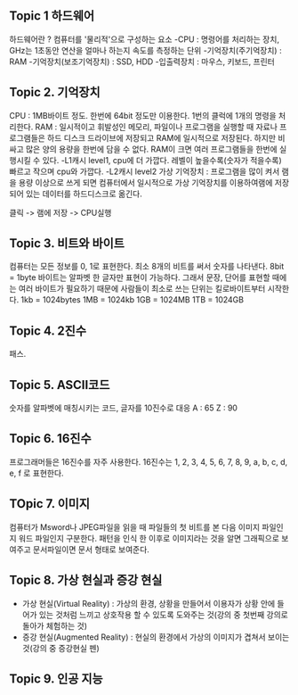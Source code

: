## Topic 1 하드웨어

하드웨어란 ? 컴퓨터를 '물리적'으로 구성하는 요소
-CPU : 명령어를 처리하는 장치, GHz는 1초동안 연산을 얼마나 하는지 속도를 측정하는 단위 -기억장치(주기억장치) : RAM -기억장치(보조기억장치) : SSD, HDD -입출력장치 : 마우스, 키보드, 프린터

## Topic 2. 기억장치

CPU : 1MB바이트 정도. 한번에 64bit 정도만 이용한다. 1번의 클럭에 1개의 명령을 처리한다.
RAM : 일시적이고 휘발성인 메모리, 파일이나 프로그램을 실행할 때 자료나 프로그램들은 하드 디스크 드라이브에 저장되고 RAM에 일시적으로 저장된다. 하지만 비싸고 많은 양의 용량을 한번에 담을 수 없다. RAM이 크면 여러 프로그램들을 한번에 실행시킬 수 있다.
-L1캐시 level1, cpu에 더 가깝다. 레벨이 높을수록(숫자가 적을수록) 빠르고 작으며 cpu와 가깝다.
-L2캐시 level2
가상 기억장치 : 프로그램을 많이 켜서 램을 용량 이상으로 쓰게 되면 컴퓨터에서 일시적으로 가상 기억장치를 이용하여램에 저장되어 있는 데이터를 하드디스크로 옮긴다.

클릭 -> 램에 저장 -> CPU실행

## Topic 3. 비트와 바이트

컴퓨터는 모든 정보를 0, 1로 표현한다. 최소 8개의 비트를 써서 숫자를 나타낸다.
8bit = 1byte
바이트는 알파벳 한 글자만 표현이 가능하다. 그래서 문장, 단어를 표현할 때에는 여러 바이트가 필요하기 때문에
사람들이 최소로 쓰는 단위는 킬로바이트부터 시작한다.
1kb = 1024bytes
1MB = 1024kb
1GB = 1024MB
1TB = 1024GB

## Topic 4. 2진수

패스.

## Topic 5. ASCII코드

숫자를 알파벳에 매칭시키는 코드, 글자를 10진수로 대응
A : 65
Z : 90

## Topic 6. 16진수

프로그래머들은 16진수를 자주 사용한다.
16진수는 1, 2, 3, 4, 5, 6, 7, 8, 9, a, b, c, d, e, f 로 표현한다.

## TOpic 7. 이미지

컴퓨터가 Msword나 JPEG파일을 읽을 때 파일들의 첫 비트를 본 다음 이미지 파일인지 워드 파일인지 구분한다.
패턴을 인식 한 이후로 이미지라는 것을 알면 그래픽으로 보여주고 문서파일이면 문서 형태로 보여준다.

## Topic 8. 가상 현실과 증강 현실

- 가상 현실(Virtual Reality) : 가상의 환경, 상황을 만들어서 이용자가 상황 안에 들어가 있는 것처럼 느끼고 상호작용 할 수 있도록 도와주는 것(강의 중 첫번째 강의로 돌아가 체험하는 것)
- 증강 현실(Augmented Reality) : 현실의 환경에서 가상의 이미지가 겹쳐서 보이는 것(강의 중 증강현실 펜)

## Topic 9. 인공 지능

